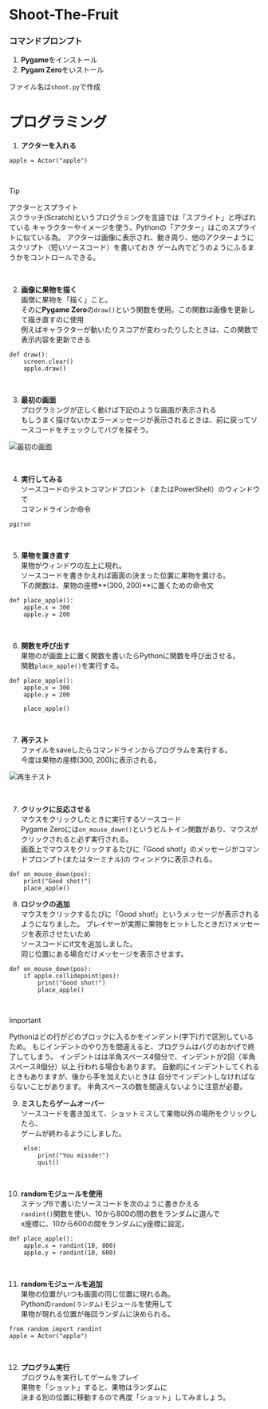 # Shoot-The-Fruit

###  **コマンドプロンプト**
1. **Pygame**をインストール
2. **Pygam Zero**をいストール

ファイル名は``shoot.py``で作成

# プログラミング
1. **アクターを入れる**
```
apple = Actor("apple")
```
<br>

> [!TIP]
> アクターとスプライト<br>スクラッチ(Scratch)というプログラミングを言語では「スプライト」と呼ばれている
> キャラクターやイメージを使う、Pythonの「アクター」はこのスプライトに似ている為。
> アクターは画像に表示され、動き周り、他のアクターようにスクリプト（短いソースコード）を書いておき
> ゲーム内でどうのようにふるまうかをコントロールできる。<br>
<br>

2. **画像に果物を描く** <br>
画僧に果物を「描く」こと。<br>
そのに**Pygame Zero**の``draw()``という関数を使用。この関数は画像を更新して描き直すのに使用<br>
例えばキャラクターが動いたりスコアが変わったりしたときは、この関数で表示内容を更新できる
```
def draw():
    screen.clear()
    apple.draw()
```
<br>

3. **最初の画面**<br>
プログラミングが正しく動けば下記のような画面が表示される<br>
もしうまく描けないかエラーメッセージが表示されるときは、前に戻ってソースコードをチェックしてバグを探そう。

![最初の画面](https://github.com/user-attachments/assets/24c689fb-01fe-47b5-be57-587abf8199e1)


<br>

4. **実行してみる** <br>
ソースコードのテストコマンドプロント（またはPowerShell）のウィンドウで<br>
コマンドラインか命令<br>
```
pgzrun
```
<br>

5. **果物を置き直す** <br>
果物がウィンドウの左上に現れ。<br>
ソースコードを書きかえれば画面の決まった位置に果物を置ける。<br>
下の関数は、果物の座標**(300, 200)**に置くための命令文
```
def place_apple():
    apple.x = 300
    apple.y = 200
```
<br>

6. **関数を呼び出す** <br>
果物のが画面上に置く関数を書いたらPythonに関数を呼び出させる。<br>
関数``place_apple()``を実行する。
```
def place_apple():
    apple.x = 300
    apple.y = 200

    place_apple()
```
<br>

7. **再テスト** <br>
ファイルをsaveしたらコマンドラインからプログラムを実行する。<br>
今度は果物の座標(300, 200)に表示される。

![再生テスト](https://github.com/user-attachments/assets/3c5d965a-ffcb-4ce3-9c31-8f5da046c5c4)

<br>

7. **クリックに反応させる** <br>
マウスをクリックしたときに実行するソースコード<br>
Pygame Zeroには``on_mouse_down()``というビルトイン関数があり、マウスがクリックされると必ず実行される。<br>
画面上でマウスをクリックするたびに「Good shot!」のメッセージがコマンドプロンプト(またはターミナル)の
ウィンドウに表示される。
```
def on_mouse_down(pos):
    print("Good shot!")
    place_apple()
```

8. **ロジックの追加** <br>
マウスをクリックするたびに「Good shot!」というメッセージが表示されるようになりました。<bt>
プレイヤーが実際に果物をヒットしたときだけメッセージを表示させたいため<br>
ソースコードにif文を追加しました。<br>
同じ位置にある場合だけメッセージを表示させます。
```
def on_mouse_down(pos):
    if apple.collidepoint(pos):
        print("Good shot!")
        place_apple()
```

<br>

> [!IMPORTANT]
> Pythonはどの行がどのブロックに入るかをインデント(字下げ)で区別しているため。
> もじインデントのやり方を間違えると、プログラムはバグのおかげで終了してしまう。
> インデントはは半角スペース4個分で、インデントが2回（半角スペース8個分）以上
> 行われる場合もあります。
> 自動的にインデントしてくれるときもありますが、後から手を加えたいときは
> 自分でインデントしなければならないことがあります。
> 半角スペースの数を間違えないように注意が必要。

9. **ミスしたらゲームオーバー** <br>
ソースコードを書き加えて、ショットミスして果物以外の場所をクリックしたら、<br>
ゲームが終わるようにしました。
```
    else:
        print("You missde!")
        quit()

```

<br>

10. **randomモジュールを使用** <br>
ステップ6で書いたソースコードを次のように書きかえる<br>
``randint()``関数を使い、10から800の間の数をランダムに選んで<br>
x座標に、10から600の間をランダムにy座標に設定。
```
def place_apple():
    apple.x = randint(10, 800)
    apple.y = randint(10, 600)
```

<br>

11. **randomモジュールを追加** <br>
果物の位置がいつも画面の同じ位置に現れる為。<br>
Pythonの``random(ランダム)``モジュールを使用して<br>
果物が現れる位置が毎回ランダムに決められる。
```
from random import randint
apple = Actor("apple")
```

<br>

12. **プログラム実行** <br>
プログラムを実行してゲームをプレイ<br>
果物を「ショット」すると、果物はランダムに<br>
決まる別の位置に移動するので再度「ショット」してみましょう。


